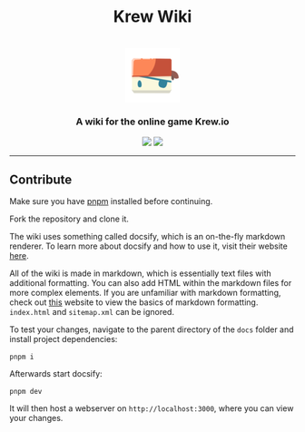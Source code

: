 <h1 align="center">Krew Wiki</h1>

<h1 align="center">
    <img src="./docs/assets/img/logo.png" align="center" />
</h1>

<h3 align="center">A wiki for the online game Krew.io</h3>

<p align="center">
    <img src="https://img.shields.io/github/contributors/Krew-io/Wiki?style=for-the-badge&color=f26248">
    <img src="https://img.shields.io/github/last-commit/Krew-io/Wiki?style=for-the-badge&color=f26248">
</p>

---

## Contribute
Make sure you have [pnpm](https://pnpm.io) installed before continuing.

Fork the repository and clone it.

The wiki uses something called docsify, which is an on-the-fly markdown renderer. To learn more about docsify and how to use it, visit their website [here](https://docsify.js.org/#/).

All of the wiki is made in markdown, which is essentially text files with additional formatting. You can also add HTML within the markdown files for more complex elements. If you are unfamiliar with markdown formatting, check out [this](https://www.markdownguide.org/cheat-sheet/) website to view the basics of markdown formatting. `index.html` and `sitemap.xml` can be ignored.

To test your changes, navigate to the parent directory of the `docs` folder and install project dependencies:
```
pnpm i
```

Afterwards start docsify:
```
pnpm dev
```

It will then host a webserver on `http://localhost:3000`, where you can view your changes.
